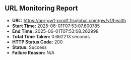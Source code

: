 ## URL Monitoring Report

- **URL:** https://api-gw1-prod1.fisglobal.com/gw/v1/health
- **Start Time:** 2025-06-01T07:53:07.600785
- **End Time:** 2025-06-01T07:53:08.262998
- **Total Time Taken:** 0.662213 seconds
- **HTTP Status Code:** 200
- **Status:** Success
- **Failure Reason:** N/A
